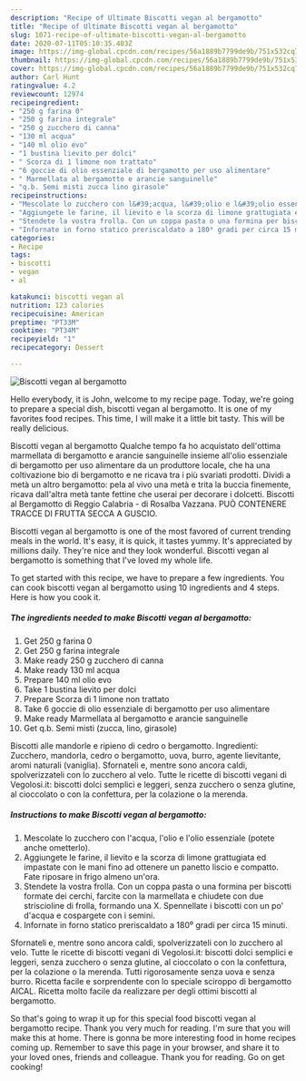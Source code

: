 ```yaml
---
description: "Recipe of Ultimate Biscotti vegan al bergamotto"
title: "Recipe of Ultimate Biscotti vegan al bergamotto"
slug: 1071-recipe-of-ultimate-biscotti-vegan-al-bergamotto
date: 2020-07-11T05:10:35.403Z
image: https://img-global.cpcdn.com/recipes/56a1889b7799de9b/751x532cq70/biscotti-vegan-al-bergamotto-recipe-main-photo.jpg
thumbnail: https://img-global.cpcdn.com/recipes/56a1889b7799de9b/751x532cq70/biscotti-vegan-al-bergamotto-recipe-main-photo.jpg
cover: https://img-global.cpcdn.com/recipes/56a1889b7799de9b/751x532cq70/biscotti-vegan-al-bergamotto-recipe-main-photo.jpg
author: Carl Hunt
ratingvalue: 4.2
reviewcount: 12974
recipeingredient:
- "250 g farina 0"
- "250 g farina integrale"
- "250 g zucchero di canna"
- "130 ml acqua"
- "140 ml olio evo"
- "1 bustina lievito per dolci"
- " Scorza di 1 limone non trattato"
- "6 goccie di olio essenziale di bergamotto per uso alimentare"
- " Marmellata al bergamotto e arancie sanguinelle"
- "q.b. Semi misti zucca lino girasole"
recipeinstructions:
- "Mescolate lo zucchero con l&#39;acqua, l&#39;olio e l&#39;olio essenziale (potete anche ometterlo)."
- "Aggiungete le farine, il lievito e la scorza di limone grattugiata ed impastate con le mani fino ad ottenere un panetto liscio e compatto. Fate riposare in frigo almeno un&#39;ora."
- "Stendete la vostra frolla. Con un coppa pasta o una formina per biscotti formate dei cerchi, farcite con la marmellata e chiudete con due striscioline di frolla, formando una X. Spennellate i biscotti con un po&#39; d&#39;acqua e cospargete con i semini."
- "Infornate in forno statico preriscaldato a 180⁰ gradi per circa 15 minuti."
categories:
- Recipe
tags:
- biscotti
- vegan
- al

katakunci: biscotti vegan al 
nutrition: 123 calories
recipecuisine: American
preptime: "PT33M"
cooktime: "PT34M"
recipeyield: "1"
recipecategory: Dessert

---
```



![Biscotti vegan al bergamotto](https://img-global.cpcdn.com/recipes/56a1889b7799de9b/751x532cq70/biscotti-vegan-al-bergamotto-recipe-main-photo.jpg)

Hello everybody, it is John, welcome to my recipe page. Today, we're going to prepare a special dish, biscotti vegan al bergamotto. It is one of my favorites food recipes. This time, I will make it a little bit tasty. This will be really delicious.

Biscotti vegan al bergamotto Qualche tempo fa ho acquistato dell&#39;ottima marmellata di bergamotto e arancie sanguinelle insieme all&#39;olio essenziale di bergamotto per uso alimentare da un produttore locale, che ha una coltivazione bio di bergamotto e ne ricava tra i più svariati prodotti. Dividi a metà un altro bergamotto: pela al vivo una metà e trita la buccia finemente, ricava dall&#39;altra metà tante fettine che userai per decorare i dolcetti. Biscotti al Bergamotto di Reggio Calabria - di Rosalba Vazzana. PUÒ CONTENERE TRACCE DI FRUTTA SECCA A GUSCIO.

Biscotti vegan al bergamotto is one of the most favored of current trending meals in the world. It's easy, it is quick, it tastes yummy. It's appreciated by millions daily. They're nice and they look wonderful. Biscotti vegan al bergamotto is something that I've loved my whole life.


To get started with this recipe, we have to prepare a few ingredients. You can cook biscotti vegan al bergamotto using 10 ingredients and 4 steps. Here is how you cook it.

<!--inarticleads1-->

##### The ingredients needed to make Biscotti vegan al bergamotto:

1. Get 250 g farina 0
1. Get 250 g farina integrale
1. Make ready 250 g zucchero di canna
1. Make ready 130 ml acqua
1. Prepare 140 ml olio evo
1. Take 1 bustina lievito per dolci
1. Prepare  Scorza di 1 limone non trattato
1. Take 6 goccie di olio essenziale di bergamotto per uso alimentare
1. Make ready  Marmellata al bergamotto e arancie sanguinelle
1. Get q.b. Semi misti (zucca, lino, girasole)


Biscotti alle mandorle e ripieno di cedro o bergamotto. Ingredienti: Zucchero, mandorla, cedro o bergamotto, uova, burro, agente lievitante, aromi naturali (vaniglia). Sfornateli e, mentre sono ancora caldi, spolverizzateli con lo zucchero al velo. Tutte le ricette di biscotti vegani di Vegolosi.it: biscotti dolci semplici e leggeri, senza zucchero o senza glutine, al cioccolato o con la confettura, per la colazione o la merenda. 

<!--inarticleads2-->

##### Instructions to make Biscotti vegan al bergamotto:

1. Mescolate lo zucchero con l&#39;acqua, l&#39;olio e l&#39;olio essenziale (potete anche ometterlo).
1. Aggiungete le farine, il lievito e la scorza di limone grattugiata ed impastate con le mani fino ad ottenere un panetto liscio e compatto. Fate riposare in frigo almeno un&#39;ora.
1. Stendete la vostra frolla. Con un coppa pasta o una formina per biscotti formate dei cerchi, farcite con la marmellata e chiudete con due striscioline di frolla, formando una X. Spennellate i biscotti con un po&#39; d&#39;acqua e cospargete con i semini.
1. Infornate in forno statico preriscaldato a 180⁰ gradi per circa 15 minuti.


Sfornateli e, mentre sono ancora caldi, spolverizzateli con lo zucchero al velo. Tutte le ricette di biscotti vegani di Vegolosi.it: biscotti dolci semplici e leggeri, senza zucchero o senza glutine, al cioccolato o con la confettura, per la colazione o la merenda. Tutti rigorosamente senza uova e senza burro. Ricetta facile e sorprendente con lo speciale sciroppo di bergamotto AICAL. Ricetta molto facile da realizzare per degli ottimi biscotti al bergamotto. 

So that's going to wrap it up for this special food biscotti vegan al bergamotto recipe. Thank you very much for reading. I'm sure that you will make this at home. There is gonna be more interesting food in home recipes coming up. Remember to save this page in your browser, and share it to your loved ones, friends and colleague. Thank you for reading. Go on get cooking!
